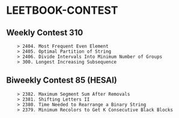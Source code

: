 # LEETBOOK-CONTEST

## Weekly Contest 310
        > 2404. Most Frequent Even Element
        > 2405. Optimal Partition of String
        > 2406. Divide Intervals Into Minimum Number of Groups
        > 300. Longest Increasing Subsequence
        
## Biweekly Contest 85 (HESAI)

        > 2382. Maximum Segment Sum After Removals
        > 2381. Shifting Letters II
        > 2380. Time Needed to Rearrange a Binary String
        > 2379. Minimum Recolors to Get K Consecutive Black Blocks
